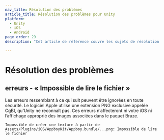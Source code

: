 ```yaml
---
nav_title: Résolution des problèmes
article_title: Résolution des problèmes pour Unity
platform: 
  - Unity
  - iOS
  - Android
page_order: 29
description: "Cet article de référence couvre les sujets de résolution des problèmes pour la plateforme Unity."

---
```


# Résolution des problèmes

## erreurs - « Impossible de lire le fichier »

Les erreurs ressemblant à ce qui suit peuvent être ignorées en toute sécurité. Le logiciel Apple utilise une extension PNG exclusive appelée CgBI, qu’Unity ne reconnaît pas. Ces erreurs n’affecteront ni votre iOS ni l’affichage approprié des images associées dans le paquet Braze.

```
Impossible de créer une texture à partir de Assets/Plugins/iOS/AppboyKit/Appboy.bundle/...png: Impossible de lire le fichier
```

